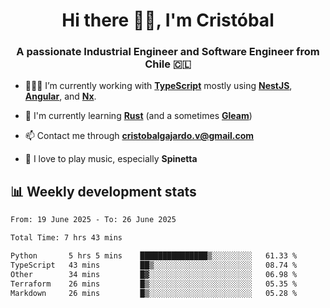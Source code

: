 <h1 align="center">Hi there ✌🏻, I'm Cristóbal</h1>
<h3 align="center">A passionate Industrial Engineer and Software Engineer from Chile 🇨🇱</h3>

- 🧑🏻‍💻 I’m currently working with **[TypeScript](https://www.typescriptlang.org)** mostly using **[NestJS](https://nestjs.com)**, **[Angular](https://angular.io)**, and **[Nx](https://nx.dev)**.

- 🌱 I'm currently learning **[Rust](https://www.rust-lang.org)** (and a sometimes **[Gleam](https://gleam.run/)**)

- 📫 Contact me through **cristobalgajardo.v@gmail.com**

- 🎸 I love to play music, especially **Spinetta**

## 📊 Weekly development stats

<!--START_SECTION:waka-->

```txt
From: 19 June 2025 - To: 26 June 2025

Total Time: 7 hrs 43 mins

Python       5 hrs 5 mins    ███████████████▒░░░░░░░░░   61.33 %
TypeScript   43 mins         ██▒░░░░░░░░░░░░░░░░░░░░░░   08.74 %
Other        34 mins         █▓░░░░░░░░░░░░░░░░░░░░░░░   06.98 %
Terraform    26 mins         █▒░░░░░░░░░░░░░░░░░░░░░░░   05.35 %
Markdown     26 mins         █▒░░░░░░░░░░░░░░░░░░░░░░░   05.28 %
```

<!--END_SECTION:waka-->
